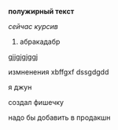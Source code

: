 **полужирный текст**

*сейчас курсив*

1. абракадабр

gjjgjgjggj

измненения
xbffgxf
dssgdgdd 

я джун

создал фишечку

надо бы добавить в продакшн
